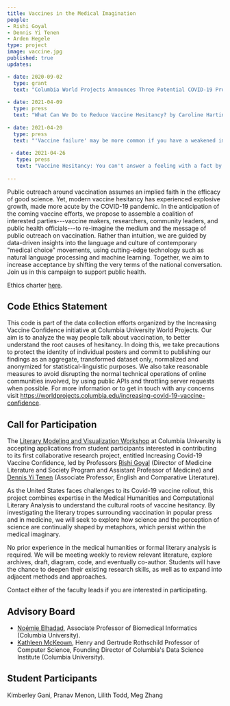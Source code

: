```yaml
---
title: Vaccines in the Medical Imagination
people:
- Rishi Goyal
- Dennis Yi Tenen
- Arden Hegele
type: project
image: vaccine.jpg
published: true
updates:

- date: 2020-09-02
  type: grant
  text: "Columbia World Projects Announces Three Potential COVID-19 Projects in [New Report](https://worldprojects.columbia.edu/news-media/columbia-world-projects-announces-three-potential-covid-19-projects-new-report)."
  
- date: 2021-04-09
  type: press
  text: "What Can We Do to Reduce Vaccine Hesitancy? by Caroline Harting for [Columbia News](https://news.columbia.edu/news/covid-vaccine-hesitancy-project)."
  
- date: 2021-04-20
  type: press
  text: "'Vaccine failure' may be more common if you have a weakened immune system. Here's why by Katie Camero for [Miami Herald](https://www.miamiherald.com/news/coronavirus/article250791739.html)."
  
 - date: 2021-04-26
   type: press
   text: "Vaccine Hesitancy: You can't answer a feeling with a fact by [KGW News] (https://www.youtube.com/watch?v=h1OD3xP9yJA)."
    
---
```


Public outreach around vaccination assumes an implied faith in the efficacy of good science.
Yet, modern vaccine hesitancy has experienced explosive growth, made more acute by the COVID-19
pandemic. In the anticipation of the coming vaccine efforts, we propose to assemble a coalition
of interested parties---vaccine makers, researchers, community leaders, and public health
officials---to re-imagine the medium and the message of public outreach on vaccination. Rather
than intuition, we are guided by data-driven insights into the language and culture of
contemporary "medical choice" movements, using cutting-edge technology such as natural language
processing and machine learning. Together, we aim to increase acceptance by shifting the very
terms of the national conversation. Join us in this campaign to support public health.

Ethics charter [here][10].

[10]: https://docs.google.com/document/d/1CySyCm6Jz1L53egGS6ex_SANGJydnTbNx6IvQnZDxxI/edit?usp=sharing

## Code Ethics Statement

This code is part of the data collection efforts organized by the Increasing Vaccine Confidence initiative at Columbia University World Projects. Our aim is to analyze the way people talk about vaccination, to better understand the root causes of hesitancy. In doing this, we take precautions to protect the identity of individual posters and commit to publishing our findings as an aggregate, transformed dataset only, normalized and anonymized for statistical-linguistic purposes. We also take reasonable measures to avoid disrupting the normal technical operations of online communities involved, by using public APIs and throttling server requests when possible. For more information or to get in touch with any concerns visit https://worldprojects.columbia.edu/increasing-covid-19-vaccine-confidence.

## Call for Participation

The [Literary Modeling and Visualization Workshop][1] at Columbia University is accepting
applications from student participants interested in contributing to its first collaborative
research project, entitled Increasing Covid-19 Vaccine Confidence, led by Professors [Rishi
Goyal][2] (Director of Medicine Literature and Society Program and Assistant Professor of
Medicine) and [Dennis Yi Tenen][3] (Associate Professor, English and Comparative Literature).

As the United States faces challenges to its Covid-19 vaccine rollout, this project
combines expertise in the Medical Humanities and Computational Literary Analysis to understand
the cultural roots of vaccine hesitancy. By investigating the literary tropes surrounding
vaccination in popular press and in medicine, we will seek to explore how science and the
perception of science are continually shaped by metaphors, which persist within the medical
imaginary.

No prior experience in the medical humanities or formal literary analysis is required. We will
be meeting weekly to review relevant literature, explore archives, draft, diagram, code, and
eventually co-author. Students will have the chance to deepen their existing research skills,
as well as to expand into adjacent methods and approaches. 

Contact either of the faculty leads if you are interested in participating.

[1]: https://xpmethod.plaintext.in/projects/literary-modeling.html
[2]: http://icls.columbia.edu/author/0000000039/
[3]: http://denten.plaintext.in/

## Advisory Board

- [Noémie Elhadad][4], Associate Professor of Biomedical Informatics (Columbia University).
- [Kathleen McKeown][5], Henry and Gertrude Rothschild Professor of Computer Science, Founding
Director of Columbia's Data Science Institute (Columbia University).

[4]: https://www.dbmi.columbia.edu/profile/noemie-elhadad/
[5]: http://www.cs.columbia.edu/~kathy/

## Student Participants
Kimberley Gani,
Pranav Menon,
Lilith Todd,
Meg Zhang
